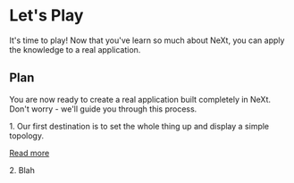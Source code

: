 # Let's Play
It's time to play! Now that you've learn so much about NeXt, you can apply the knowledge to a real application.

## Plan
You are now ready to create a real application built completely in NeXt. Don't worry - we'll guide you through this process.

1\. Our first destination is to set the whole thing up and display a simple topology.

[Read more](/tutorials/tutorial-007-01.md)

2\. Blah 